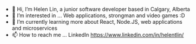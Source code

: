 - 👋 Hi, I’m Helen Lin, a junior software developer based in Calgary, Alberta
- 👀 I’m interested in ... Web applications, strongman and video games :D 
- 🌱 I’m currently learning more about React, Node.JS, web applications and microservices
- 📫 How to reach me ... LinkedIn https://www.linkedin.com/in/helentlin/
